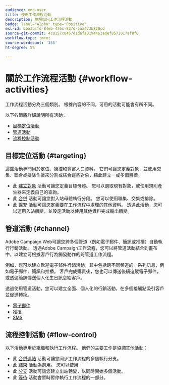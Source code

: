 ```yaml
---
audience: end-user
title: 使用工作流程活動
description: 瞭解如何工作流程活動
badge: label="Alpha" type="Positive"
exl-id: 6ba3bcfd-84eb-476c-837d-5aa473b820cd
source-git-commit: 4c0157c0457d1d6fa3194463adef8572017af8f0
workflow-type: tm+mt
source-wordcount: '355'
ht-degree: 5%

---
```



# 關於工作流程活動 {#workflow-activities}

工作流程活動分為三個類別。 根據內容的不同，可用的活動可能會有所不同。

以下各節將詳細說明所有活動：

* [目標定位活動](#targeting)
* [管道活動](#channel)
* [流程控制活動](#flow-control)

## 目標定位活動 {#targeting}

這些活動專門用於定位、操控和豐富人口資料。 它們可讓您定義對象，並使用交集、聯合或排除作業來分割或結合這些對象，藉此建立一或多個目標。

* 此 [建立對象](build-audience.md) 活動可讓您定義目標母體。 您可以選取現有對象，或使用規則產生器來定義自己的查詢。
* 此 [合併](combine.md) 活動可讓您對入站母體執行分段。 您可以使用聯集、交集或排除。
* 此 [擴充](enrichment.md) 活動可讓您定義要在工作流程中處理的其他資料。 透過此活動，您可以運用入站轉變，並設定活動以使用其他資料完成輸出轉變。

## 管道活動 {#channel}

Adobe Campaign Web可讓您跨多個管道（例如電子郵件、簡訊或推播）自動執行行銷活動。 透過Adobe Campaign工作流程，您可以將管道活動結合到畫布中，以建立可根據客戶行為觸發動作的跨管道工作流程。

例如，您可以建立歡迎電子郵件行銷活動，其中包括跨不同頻道的一系列訊息，例如電子郵件、簡訊和推播。 客戶完成購買後，您也可以傳送後續追蹤電子郵件，或透過簡訊傳送個人化生日訊息給客戶。

透過使用管道活動，您可以建立全面、個人化的行銷活動，在多個接觸點吸引客戶並促進轉換。

* [電子郵件](email.md)
* [推播](push.md)
* [SMS](sms.md)

## 流程控制活動 {#flow-control}

以下活動專用於組織和執行工作流程。 他們的主要工作是協調其他活動：

* 此 [合併連結](and-join.md) 活動可讓您同步工作流程的多個執行分支。
* 此 [結束](end.md) 活動為選用。 您可以使用
* 此 [分支](fork.md) 活動可讓您建立出站轉變，以同時開始多個活動。
* 此 [等待](wait.md) 活動會暫時暫停執行工作流程的一部分。

<!--
## Data management activities {#data-management}

overview: what they're used for
which use case you can perform with them

list available activites + short description + ref to section
-->

